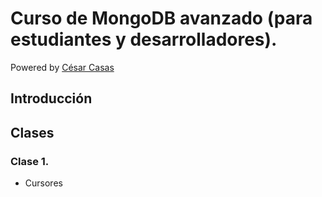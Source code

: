 # Curso de MongoDB avanzado (para estudiantes y desarrolladores).

Powered by [César Casas](https://ar.linkedin.com/in/cesarcasas)
 
## Introducción

## Clases
### Clase 1.
* Cursores

